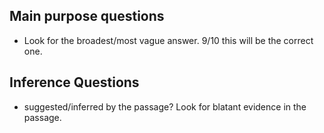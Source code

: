 ## Main purpose questions

* Look for the broadest/most vague answer. 9/10 this will be the correct one.

## Inference Questions

* suggested/inferred by the passage? Look for blatant evidence in the passage.